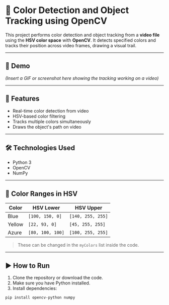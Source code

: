 # 🎯 Color Detection and Object Tracking using OpenCV

This project performs color detection and object tracking from a **video file** using the **HSV color space** with **OpenCV**. It detects specified colors and tracks their position across video frames, drawing a visual trail.

---

## 📸 Demo

*(Insert a GIF or screenshot here showing the tracking working on a video)*

---

## 🧠 Features

- Real-time color detection from video
- HSV-based color filtering
- Tracks multiple colors simultaneously
- Draws the object's path on video

---

## 🛠 Technologies Used

- Python 3
- OpenCV
- NumPy

---

## 🎨 Color Ranges in HSV

| Color  | HSV Lower            | HSV Upper            |
|--------|----------------------|----------------------|
| Blue   | `[100, 150, 0]`      | `[140, 255, 255]`    |
| Yellow | `[22, 93, 0]`        | `[45, 255, 255]`     |
| Azure  | `[80, 100, 100]`     | `[100, 255, 255]`    |

> These can be changed in the `myColors` list inside the code.

---

## ▶️ How to Run

1. Clone the repository or download the code.
2. Make sure you have Python installed.
3. Install dependencies:

```bash
pip install opencv-python numpy
